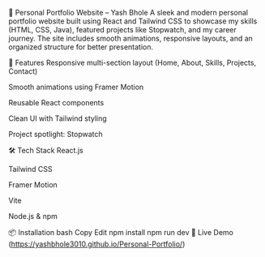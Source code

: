 🚀 Personal Portfolio Website – Yash Bhole
A sleek and modern personal portfolio website built using React and Tailwind CSS to showcase my skills (HTML, CSS, Java), featured projects like Stopwatch, and my career journey.
The site includes smooth animations, responsive layouts, and an organized structure for better presentation.

🌟 Features
Responsive multi-section layout (Home, About, Skills, Projects, Contact)

Smooth animations using Framer Motion

Reusable React components

Clean UI with Tailwind styling

Project spotlight: Stopwatch

🛠 Tech Stack
React.js

Tailwind CSS

Framer Motion

Vite

Node.js & npm

📦 Installation
bash
Copy
Edit
npm install
npm run dev
🔗 Live Demo
(https://yashbhole3010.github.io/Personal-Portfolio/)
